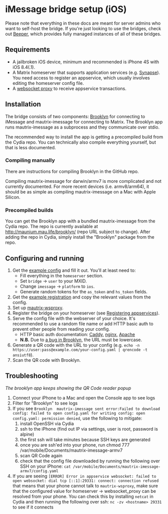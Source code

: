 # iMessage bridge setup (iOS)
Please note that everything in these docs are meant for server admins who want
to self-host the bridge. If you're just looking to use the bridges, check out
[Beeper], which provides fully managed instances of all of these bridges.

[Beeper]: https://www.beeper.com/

## Requirements
* A jailbroken iOS device, minimum and recommended is iPhone 4S with iOS 8.4(.1).
* A Matrix homeserver that supports application services (e.g. [Synapse](https://github.com/matrix-org/synapse)).
  You need access to register an appservice, which usually involves editing the homeserver config file.
* A [websocket proxy](https://github.com/mautrix/wsproxy) to receive
  appservice transactions.

## Installation
The bridge consists of two components: [Brooklyn] for connecting to iMessage
and mautrix-imessage for connecting to Matrix. The Brooklyn app runs
mautrix-imessage as a subprocess and they communicate over stdio.

The recommended way to install the app is getting a precompiled build from the
Cydia repo. You can technically also compile everything yourself, but that is
less documented.

[Brooklyn]: https://github.com/EthanRDoesMC/Brooklyn

### Compiling manually
There are instructions for compiling Brooklyn in the GitHub repo.

Compiling mautrix-imessage for darwin/armv7 is more complicated and not
currently documented. For more recent devices (i.e. armv8/arm64), it should
be as simple as compiling mautrix-imessage on a Mac with Apple Silicon.

### Precompiled builds
You can get the Brooklyn app with a bundled mautrix-imessage from the Cydia
repo. The repo is currently available at <http://maunium.mau.life/brooklyn/>
(repo URL subject to change). After adding the repo in Cydia, simply install
the "Brooklyn" package from the repo.

## Configuring and running
1. Get the [example config] and fill it out. You'll at least need to:
   * Fill everything in the `homeserver` section.
   * Set `bridge` -> `user` to your MXID.
   * Change `imessage` -> `platform` to `ios`.
   * Generate random tokens for the `as_token` and `hs_token` fields.
2. Get the [example registration] and copy the relevant values from the config.
3. Set up [mautrix-wsproxy](https://github.com/mautrix/wsproxy).
4. Register the bridge on your homeserver (see [Registering appservices]).
5. Serve the config file with the webserver of your choice. It's recommended
   to use a random file name or add HTTP basic auth to prevent other people
   from reading your config.
   * HTTP basic auth documentation:
     [Caddy](https://caddyserver.com/docs/caddyfile/directives/basicauth),
     [nginx](https://docs.nginx.com/nginx/admin-guide/security-controls/configuring-http-basic-authentication/),
     [Apache](https://httpd.apache.org/docs/2.4/howto/auth.html)
   * **N.B.** Due to [a bug in Brooklyn], the URL must be lowercase.
6. Generate a QR code with the URL to your config
   (e.g. `echo -n https://user:pass@example.com/your-config.yaml | qrencode -t ansiutf8`).
7. Scan the QR code with Brooklyn.

[example config]: https://github.com/mautrix/imessage/blob/master/example-config.yaml
[example registration]: https://github.com/mautrix/imessage/blob/master/example-registration.yaml
[a bug in Brooklyn]: https://github.com/EthanRDoesMC/Brooklyn/issues/5
[Registering appservices]: ../../../general/registering-appservices.md

## Troubleshooting

*The brooklyn app keeps showing the QR Code reader popup*
1. Connect your iPhone to a Mac and open the Console app to see logs
2. Filter for "Brooklyn" to see logs
3. If you see `Brooklyn	 mautrix-imessage sent error:Failed to download config: failed to open config.yaml for writing config: open config.yaml: permission denied`, use the following to mitigate:
    1. install OpenSSH via Cydia
    2. ssh to the iPhone (find out IP via settings, user is root, password is alpine)
    3. the first ssh will take minutes because SSH keys are generated
    4. once you are ssh'ed into your phone, run chmod 777 /var/mobile/Documents/mautrix-imessage-armv7
    5. scan QR Code again
    6. check that the config file downloaded by running the following over SSH on your iPhone: `cat /var/mobile/Documents/mautrix-imessage-armv7/config.yaml`
 4. If you are seeing `[ERROR] Error in appservice websocket: failed to open websocket: dial tcp [::1]:29331: connect: connection refused` that means that your phone cannot talk to `mautrix-wsproxy`, make sure that the configured value for homeserver -> websocket_proxy can be resolved from your phone. You can check this by installing `netcat` in Cydia and then running the following over ssh: `nc -zv <hostname> 29331` to see if it connects
